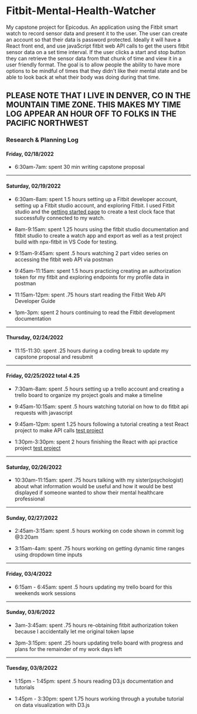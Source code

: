 # Fitbit-Mental-Health-Watcher
My capstone project for Epicodus.  An application using the Fitbit smart watch to record sensor data and present it to the user.  The user can create an account so that their data is password protected.  Ideally it will have a React front end,  and use javaScript fitbit web API calls to get the users fitbit sensor data on a set time interval.  If the user clicks a start and stop button they can retrieve the sensor data from that chunk of time and view it in a user friendly format.  The goal is to allow people the ability to have more options to be mindful of times that they didn't like their mental state and be able to look back at what their body was doing during that time.

## PLEASE NOTE THAT I LIVE IN DENVER, CO IN THE MOUNTAIN TIME ZONE.  THIS MAKES MY TIME LOG APPEAR AN HOUR OFF TO FOLKS IN THE PACIFIC NORTHWEST

### Research & Planning Log
#### Friday, 02/18/2022

* 6:30am-7am: spent 30 min writing capstone proposal
_____________________________________________________
#### Saturday, 02/19/2022

* 6:30am-8am: spent 1.5 hours setting up a Fitbit developer account, setting up a Fitbit studio account, and exploring Fitbit.  I used Fitbit studio and the [getting started page](https://dev.fitbit.com/getting-started/#get-ready-) to create a test clock face that successfully connected to my watch.

* 8am-9:15am: spent 1.25 hours using the fitbit studio documentation and  fitbit studio to create a watch app and export as well as a test project build with npx-fitbit in VS Code for testing.

* 9:15am-9:45am: spent .5 hours watching 2 part video series on accessing the fitbit web API via postman

* 9:45am-11:15am: spent 1.5 hours practicing creating an authorization token for my fitbit and exploring endpoints for my profile data in postman

* 11:15am-12pm: spent .75 hours start reading the Fitbit Web API Developer Guide

* 1pm-3pm: spent 2 hours continuing to read the Fitbit development documentation
_____________________________________________________
#### Thursday, 02/24/2022

* 11:15-11:30: spent .25 hours during a coding break to update my capstone proposal and resubmit
_____________________________________________________
#### Friday, 02/25/2022 total 4.25

* 7:30am-8am: spent .5 hours setting up a trello account and creating a trello board to organize my project goals and make a timeline

* 9:45am-10:15am: spent .5 hours watching tutorial on how to do fitbit api requests with javascript

* 9:45am-12pm: spent 1.25 hours following a tutorial creating a test React project to make API calls [test project](https://github.com/jmlden36/react-with-api)

* 1:30pm-3:30pm: spent 2 hours finishing the React with api practice project [test project](https://github.com/jmlden36/react-with-api)

______________________________________________________
#### Saturday, 02/26/2022 

* 10:30am-11:15am: spent .75 hours talking with my sister(psychologist) about what information would be useful and how it would be best displayed if someone wanted to show their mental healthcare professional
_______________________________________________________
#### Sunday, 02/27/2022 

* 2:45am-3:15am: spent .5 hours working on code shown in commit log @3:20am

* 3:15am-4am: spent .75 hours working on getting dynamic time ranges using dropdown time inputs
________________________________________________________
#### Friday, 03/4/2022 

* 6:15am - 6:45am: spent .5 hours updating my trello board for this weekends work sessions
________________________________________________________
#### Sunday, 03/6/2022

* 3am-3:45am: spent .75 hours re-obtaining fitbit authorization token because I accidentally let me original token lapse

* 3pm-3:15pm: spent .25 hours updating trello board with progress and plans for the remainder of my work days left

________________________________________________________
#### Tuesday, 03/8/2022

* 1:15pm - 1:45pm: spent .5 hours reading D3.js documentation and tutorials

* 1:45pm - 3:30pm: spent 1.75 hours working through a youtube tutorial on data visualization with D3.js